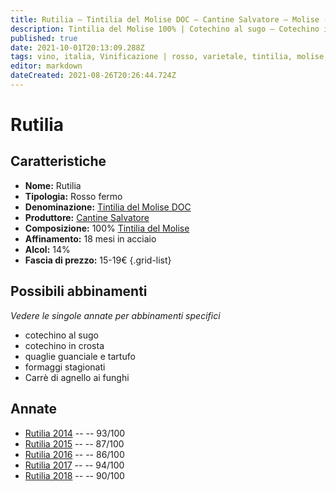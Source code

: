 ```yaml
---
title: Rutilia – Tintilia del Molise DOC – Cantine Salvatore – Molise (IT) – 15-19€ – 4★-5★
description: Tintilia del Molise 100% | Cotechino al sugo – Cotechino in crosta – Quaglie guanciale e tartufo – Formaggi stagionati – Carrè di agnello ai funghi
published: true
date: 2021-10-01T20:13:09.288Z
tags: vino, italia, Vinificazione | rosso, varietale, tintilia, molise, cotechino al sugo, cotechino in crosta, quaglie guanciale e tartufo, formaggi stagionati, Alimento | agnello, Alimento-dettagli | carrè, Aromatizzazione | ai funghi, fermo, Valutazioni | 5 stelle, Prezzi | 15-19€
editor: markdown
dateCreated: 2021-08-26T20:26:44.724Z
---
```


# Rutilia

## Caratteristiche
- **Nome:** Rutilia
- **Tipologia:** Rosso fermo
- **Denominazione:** [Tintilia del Molise DOC](/denominazioni/Italia/Molise/DOC/Tintilia-del-Molise) 
- **Produttore:** [Cantine Salvatore](/produttori/Italia/Molise/Cantine-Salvatore) 
- **Composizione:** 100% [Tintilia del Molise](/vitigni/Italia/bacca-nera/tintilia-del-molise)
- **Affinamento:** 18 mesi in acciaio
- **Alcol:** 14%
- **Fascia di prezzo:** 15-19€
{.grid-list}

## Possibili abbinamenti
*Vedere le singole annate per abbinamenti specifici*

- cotechino al sugo
- cotechino in crosta
- quaglie guanciale e tartufo
- formaggi stagionati
- Carrè di agnello ai funghi

## Annate
- [Rutilia 2014](/vini/Italia/Molise/Cantine-Salvatore/Rutilia/2014) -- <span class="star-4"></span> -- 93/100
- [Rutilia 2015](/vini/Italia/Molise/Cantine-Salvatore/Rutilia/2015) -- <span class="star-3"></span> -- 87/100
- [Rutilia 2016](/vini/Italia/Molise/Cantine-Salvatore/Rutilia/2016) -- <span class="star-3"></span> -- 86/100
- [Rutilia 2017](/vini/Italia/Molise/Cantine-Salvatore/Rutilia/2017) -- <span class="star-5"></span> -- 94/100
- [Rutilia 2018](/vini/Italia/Molise/Cantine-Salvatore/Rutilia/2018) -- <span class="star-4"></span> -- 90/100



